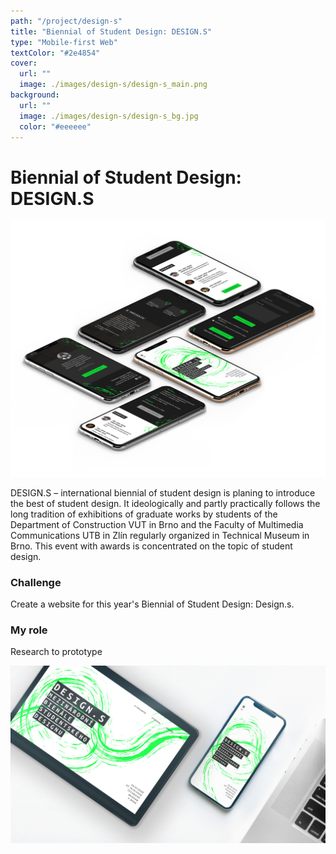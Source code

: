 ```yaml
---
path: "/project/design-s"
title: "Biennial of Student Design: DESIGN.S"
type: "Mobile-first Web"
textColor: "#2e4854"
cover:
  url: ""
  image: ./images/design-s/design-s_main.png
background:
  url: ""
  image: ./images/design-s/design-s_bg.jpg
  color: "#eeeeee"
---
```


# Biennial of Student Design: DESIGN.S

<full-width color="#ffffff">

  ![Screenshoty](./images/design-s/design-s_isometric.jpg)

</full-width>

DESIGN.S – international biennial of student design is planing to introduce the best of student design. It ideologically and partly practically follows the long tradition of exhibitions of graduate works by students of the Department of Construction VUT in Brno and the Faculty of Multimedia Communications UTB in Zlín regularly organized in Technical Museum in Brno. This event with awards is concentrated on the topic of student design.

### Challenge
Create a website for this year's Biennial of Student Design: Design.s.

### My role
Research to prototype

![Screenshoty](./images/design-s/design-s_mockup.jpg)
